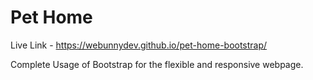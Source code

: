 # Pet Home

Live Link - https://webunnydev.github.io/pet-home-bootstrap/

Complete Usage of Bootstrap for the flexible and responsive webpage.
